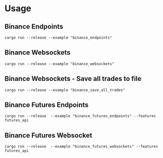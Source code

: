 # Usage

## Binance Endpoints
```shell
cargo run --release --example "binance_endpoints"
````

## Binance Websockets
```shell
cargo run --release --example "binance_websockets"
````

## Binance Websockets - Save all trades to file
```shell
cargo run --release --example "binance_save_all_trades"
````

## Binance Futures Endpoints
```shell
cargo run --release  --example "binance_futures_endpoints" --features futures_api
```

## Binance Futures Websocket
```shell
cargo run --release  --example "binance_futures_websockets" --features futures_api
```

